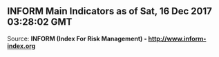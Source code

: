 ## INFORM Main Indicators as of Sat, 16 Dec 2017 03:28:02 GMT

Source: **INFORM (Index For Risk Management) - http://www.inform-index.org**